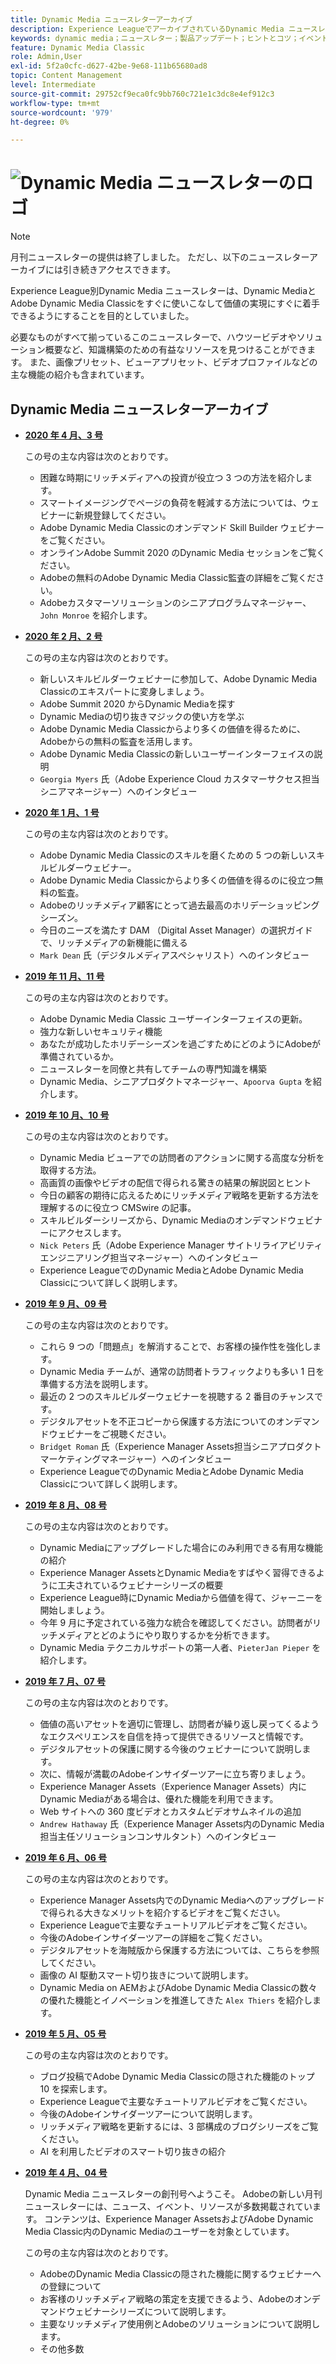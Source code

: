 ```yaml
---
title: Dynamic Media ニュースレターアーカイブ
description: Experience LeagueでアーカイブされているDynamic Media ニュースレターは、AEMやDynamic Media ClassicのDynamic Mediaをすばやく習得できるように設計された月刊のニュースレターです。
keywords: dynamic media；ニュースレター；製品アップデート；ヒントとコツ；イベント；カスタマーサクセス；ブログ；ブログ；画像；ビデオ；機能；機能
feature: Dynamic Media Classic
role: Admin,User
exl-id: 5f2a0cfc-d627-42be-9e68-111b65680ad8
topic: Content Management
level: Intermediate
source-git-commit: 29752cf9eca0fc9bb760c721e1c3dc8e4ef912c3
workflow-type: tm+mt
source-wordcount: '979'
ht-degree: 0%

---
```



# ![Dynamic Media ニュースレターのロゴ ](/help/using/assets/dynamic-media-newsletter-logo.png)

>[!NOTE]
>
>月刊ニュースレターの提供は終了しました。 ただし、以下のニュースレターアーカイブには引き続きアクセスできます。

Experience League別Dynamic Media ニュースレターは、Dynamic MediaとAdobe Dynamic Media Classicをすぐに使いこなして価値の実現にすぐに着手できるようにすることを目的としていました。

必要なものがすべて揃っているこのニュースレターで、ハウツービデオやソリューション概要など、知識構築のための有益なリソースを見つけることができます。 また、画像プリセット、ビューアプリセット、ビデオプロファイルなどの主な機能の紹介も含まれています。

<!-- microsite demo page https://experienceleague.adobe.com/tools/dynamic-media-demo/index.html?lang=ja -->

<!-- ## Get inspired. Stay informed.

[Sign up](https://www.adobe.com/subscription/dynamic-media-newsletter.html) to receive the Dynamic Media newsletter on a monthly basis in your inbox. -->

## Dynamic Media ニュースレターアーカイブ

<!-- * **[May 2020, Issue 4](https://expleague.azureedge.net/assets/aem/Experience-Insider-vol.31.html)**

    In this issue:

    * What business continuity means in uncertain times.
    * Key takeaways from the first all-digital Adobe Summit.
    * Must-watch Experience Manager breakout sessions.
    * Summit customer spotlight: Under Armour.
    * Never miss an Experience Insider webinar.
    * Public sector spotlight: The urgent need for digital enrollment.
    * Look what's new in Experience Manager Innovation.
    * Build your Experience Manager skills *live* with the Adobe pros.
    * Connect with the Adobe Experience Manager Community.
    * Fast-track your Adobe expertise with Adobe Experience League. -->

* **[2020 年 4 月、3 号 ](https://experienceleague.adobe.com/tools/dynamic-media-demo/newsletter/Dynamic_Media_Newsletter_04_2020_April.html?lang=ja)**

  この号の主な内容は次のとおりです。

   * 困難な時期にリッチメディアへの投資が役立つ 3 つの方法を紹介します。
   * スマートイメージングでページの負荷を軽減する方法については、ウェビナーに新規登録してください。
   * Adobe Dynamic Media Classicのオンデマンド Skill Builder ウェビナーをご覧ください。
   * オンラインAdobe Summit 2020 のDynamic Media セッションをご覧ください。
   * Adobeの無料のAdobe Dynamic Media Classic監査の詳細をご覧ください。
   * Adobeカスタマーソリューションのシニアプログラムマネージャー、`John Monroe` を紹介します。

* **[2020 年 2 月、2 号 ](https://experienceleague.adobe.com/tools/dynamic-media-demo/newsletter/Dynamic_Media_Newsletter_02_2020_Feb.html?lang=ja)**

  この号の主な内容は次のとおりです。

   * 新しいスキルビルダーウェビナーに参加して、Adobe Dynamic Media Classicのエキスパートに変身しましょう。
   * Adobe Summit 2020 からDynamic Mediaを探す
   * Dynamic Mediaの切り抜きマジックの使い方を学ぶ
   * Adobe Dynamic Media Classicからより多くの価値を得るために、Adobeからの無料の監査を活用します。
   * Adobe Dynamic Media Classicの新しいユーザーインターフェイスの説明
   * `Georgia Myers` 氏（Adobe Experience Cloud カスタマーサクセス担当シニアマネージャー）へのインタビュー

* **[2020 年 1 月、1 号 ](https://experienceleague.adobe.com/tools/dynamic-media-demo/newsletter/Dynamic_Media_Newsletter_01_2020_Jan.html?lang=ja)**

  この号の主な内容は次のとおりです。

   * Adobe Dynamic Media Classicのスキルを磨くための 5 つの新しいスキルビルダーウェビナー。
   * Adobe Dynamic Media Classicからより多くの価値を得るのに役立つ無料の監査。
   * Adobeのリッチメディア顧客にとって過去最高のホリデーショッピングシーズン。
   * 今日のニーズを満たす DAM （Digital Asset Manager）の選択ガイドで、リッチメディアの新機能に備える
   * `Mark Dean` 氏（デジタルメディアスペシャリスト）へのインタビュー

* **[2019 年 11 月、11 号 ](https://experienceleague.adobe.com/tools/dynamic-media-demo/newsletter/Dynamic_Media_Newsletter_11_2019_Nov.html?lang=ja)**

  この号の主な内容は次のとおりです。

   * Adobe Dynamic Media Classic ユーザーインターフェイスの更新。
   * 強力な新しいセキュリティ機能
   * あなたが成功したホリデーシーズンを過ごすためにどのようにAdobeが準備されているか。
   * ニュースレターを同僚と共有してチームの専門知識を構築
   * Dynamic Media、シニアプロダクトマネージャー、`Apoorva Gupta` を紹介します。

* **[2019 年 10 月、10 号 ](https://experienceleague.adobe.com/tools/dynamic-media-demo/newsletter/Dynamic_Media_Newsletter_10_2019_Oct.html?lang=ja)**

  この号の主な内容は次のとおりです。

   * Dynamic Media ビューアでの訪問者のアクションに関する高度な分析を取得する方法。
   * 高画質の画像やビデオの配信で得られる驚きの結果の解説図とヒント
   * 今日の顧客の期待に応えるためにリッチメディア戦略を更新する方法を理解するのに役立つ CMSwire の記事。
   * スキルビルダーシリーズから、Dynamic Mediaのオンデマンドウェビナーにアクセスします。
   * `Nick Peters` 氏（Adobe Experience Manager サイトリライアビリティエンジニアリング担当マネージャー）へのインタビュー
   * Experience LeagueでのDynamic MediaとAdobe Dynamic Media Classicについて詳しく説明します。

* **[2019 年 9 月、09 号 ](https://experienceleague.adobe.com/tools/dynamic-media-demo/newsletter/Dynamic_Media_Newsletter_09_2019_Sept.html?lang=ja)**

  この号の主な内容は次のとおりです。

   * これら 9 つの「問題点」を解消することで、お客様の操作性を強化します。
   * Dynamic Media チームが、通常の訪問者トラフィックよりも多い 1 日を準備する方法を説明します。
   * 最近の 2 つのスキルビルダーウェビナーを視聴する 2 番目のチャンスです。
   * デジタルアセットを不正コピーから保護する方法についてのオンデマンドウェビナーをご視聴ください。
   * `Bridget Roman` 氏（Experience Manager Assets担当シニアプロダクトマーケティングマネージャー）へのインタビュー
   * Experience LeagueでのDynamic MediaとAdobe Dynamic Media Classicについて詳しく説明します。

* **[2019 年 8 月、08 号 ](https://experienceleague.adobe.com/tools/dynamic-media-demo/newsletter/Dynamic_Media_Newsletter_08_2019_Aug.html?lang=ja)**

  この号の主な内容は次のとおりです。

   * Dynamic Mediaにアップグレードした場合にのみ利用できる有用な機能の紹介
   * Experience Manager AssetsとDynamic Mediaをすばやく習得できるように工夫されているウェビナーシリーズの概要
   * Experience League時にDynamic Mediaから価値を得て、ジャーニーを開始しましょう。
   * 今年 9 月に予定されている強力な統合を確認してください。訪問者がリッチメディアとどのようにやり取りするかを分析できます。
   * Dynamic Media テクニカルサポートの第一人者、`PieterJan Pieper` を紹介します。

* **[2019 年 7 月、07 号 ](https://experienceleague.adobe.com/tools/dynamic-media-demo/newsletter/Dynamic_Media_Newsletter_07_2019_July.html?lang=ja)**

  この号の主な内容は次のとおりです。

   * 価値の高いアセットを適切に管理し、訪問者が繰り返し戻ってくるようなエクスペリエンスを自信を持って提供できるリソースと情報です。
   * デジタルアセットの保護に関する今後のウェビナーについて説明します。
   * 次に、情報が満載のAdobeインサイダーツアーに立ち寄りましょう。
   * Experience Manager Assets（Experience Manager Assets）内にDynamic Mediaがある場合は、優れた機能を利用できます。
   * Web サイトへの 360 度ビデオとカスタムビデオサムネイルの追加
   * `Andrew Hathaway` 氏（Experience Manager Assets内のDynamic Media担当主任ソリューションコンサルタント）へのインタビュー

* **[2019 年 6 月、06 号 ](https://experienceleague.adobe.com/tools/dynamic-media-demo/newsletter/Dynamic_Media_Newsletter_06_2019_June.html?lang=ja)**

  この号の主な内容は次のとおりです。

   * Experience Manager Assets内でのDynamic Mediaへのアップグレードで得られる大きなメリットを紹介するビデオをご覧ください。
   * Experience Leagueで主要なチュートリアルビデオをご覧ください。
   * 今後のAdobeインサイダーツアーの詳細をご覧ください。
   * デジタルアセットを海賊版から保護する方法については、こちらを参照してください。
   * 画像の AI 駆動スマート切り抜きについて説明します。
   * Dynamic Media on AEMおよびAdobe Dynamic Media Classicの数々の優れた機能とイノベーションを推進してきた `Alex Thiers` を紹介します。

* **[2019 年 5 月、05 号 ](https://experienceleague.adobe.com/tools/dynamic-media-demo/newsletter/Dynamic_Media_Newsletter_05_2019_May.html?lang=ja)**

  この号の主な内容は次のとおりです。

   * ブログ投稿でAdobe Dynamic Media Classicの隠された機能のトップ 10 を探索します。
   * Experience Leagueで主要なチュートリアルビデオをご覧ください。
   * 今後のAdobeインサイダーツアーについて説明します。
   * リッチメディア戦略を更新するには、3 部構成のブログシリーズをご覧ください。
   * AI を利用したビデオのスマート切り抜きの紹介

* **[2019 年 4 月、04 号 ](https://experienceleague.adobe.com/tools/dynamic-media-demo/newsletter/Dynamic_Media_Newsletter_04_2019_April.html?lang=ja)**

  Dynamic Media ニュースレターの創刊号へようこそ。 Adobeの新しい月刊ニュースレターには、ニュース、イベント、リソースが多数掲載されています。 コンテンツは、Experience Manager AssetsおよびAdobe Dynamic Media Classic内のDynamic Mediaのユーザーを対象としています。

  この号の主な内容は次のとおりです。

   * AdobeのDynamic Media Classicの隠された機能に関するウェビナーへの登録について
   * お客様のリッチメディア戦略の策定を支援できるよう、Adobeのオンデマンドウェビナーシリーズについて説明します。
   * 主要なリッチメディア使用例とAdobeのソリューションについて説明します。
   * その他多数

